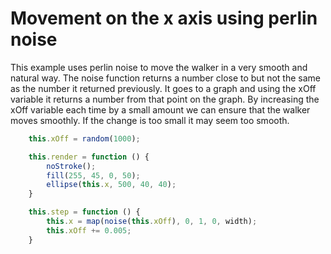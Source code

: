 # Movement on the x axis using perlin noise

This example uses perlin noise to move the walker in a very smooth and natural way. The noise function returns a number close to but not
the same as the number it returned previously. It goes to a graph and using the xOff variable it returns a number from that point on the graph.
By increasing the xOff variable each time by a small amount we can ensure that the walker moves smoothly. If the change is too small it may seem too smooth. 
```js
    this.xOff = random(1000);

    this.render = function () {
        noStroke();
        fill(255, 45, 0, 50);
        ellipse(this.x, 500, 40, 40);
    }

    this.step = function () {
        this.x = map(noise(this.xOff), 0, 1, 0, width);
        this.xOff += 0.005;
    }
```

